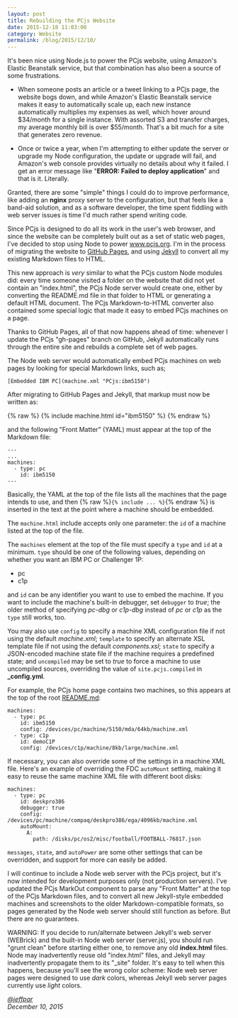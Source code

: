 ```yaml
---
layout: post
title: Rebuilding the PCjs Website
date: 2015-12-10 11:03:00
category: Website
permalink: /blog/2015/12/10/
---
```


It's been nice using Node.js to power the PCjs website, using Amazon's Elastic Beanstalk service, but that combination
has also been a source of some frustrations.

+ When someone posts an article or a tweet linking to a PCjs page, the website bogs down, and while Amazon's Elastic
Beanstalk service makes it easy to automatically scale up, each new instance automatically multiplies my expenses as well,
which hover around $34/month for a single instance.  With assorted S3 and transfer charges, my average monthly bill is
over $55/month.  That's a bit much for a site that generates zero revenue.

+ Once or twice a year, when I'm attempting to either update the server or upgrade my Node configuration, the update
or upgrade will fail, and Amazon's web console provides virtually no details about why it failed.  I get an error message
like "**ERROR: Failed to deploy application**" and that is it.  Literally.

Granted, there are some "simple" things I could do to improve performance, like adding an **nginx** proxy server to
the configuration, but that feels like a band-aid solution, and as a software developer, the time spent fiddling with
web server issues is time I'd much rather spend writing code.

Since PCjs is designed to do all its work in the user's web browser, and since the website can be completely built out
as a set of static web pages, I've decided to stop using Node to power www.pcjs.org.  I'm in the process of migrating
the website to [GitHub Pages](https://pages.github.com/), and using [Jekyll](https://help.github.com/articles/using-jekyll-with-pages/)
to convert all my existing Markdown files to HTML.

This new approach is *very* similar to what the PCjs custom Node modules did: every time someone visited a folder
on the website that did not yet contain an "index.html", the PCjs Node server would create one, either by converting the
README.md file in that folder to HTML or generating a default HTML document.  The PCjs Markdown-to-HTML converter also
contained some special logic that made it easy to embed PCjs machines on a page.

Thanks to GitHub Pages, all of that now happens ahead of time: whenever I update the PCjs "gh-pages" branch on GitHub,
Jekyll automatically runs through the entire site and rebuilds a complete set of web pages.

The Node web server would automatically embed PCjs machines on web pages by looking for special Markdown links, such as;

	[Embedded IBM PC](machine.xml "PCjs:ibm5150")

After migrating to GitHub Pages and Jekyll, that markup must now be written as:

{% raw %}
	{% include machine.html id="ibm5150" %}
{% endraw %}

and the following "Front Matter" (YAML) must appear at the top of the Markdown file:

	---
	...
	machines:
	  - type: pc
	    id: ibm5150
	---

Basically, the YAML at the top of the file lists all the machines that the page intends to use, and then
{% raw %}`{% include ... %}`{% endraw %} is inserted in the text at the point where a machine should be embedded.

The `machine.html` include accepts only one parameter: the `id` of a machine listed at the top of the file.

The `machines` element at the top of the file must specify a `type` and `id` at a minimum.  `type` should be one of
the following values, depending on whether you want an IBM PC or Challenger 1P:

- pc
- c1p

and `id` can be any identifier you want to use to embed the machine.  If you want to include the machine's built-in
debugger, set `debugger` to *true*; the older method of specifying *pc-dbg* or *c1p-dbg* instead of *pc* or *c1p* as the
`type` still works, too.

You may also use `config` to specify a machine XML configuration file if not using the default *machine.xml*;
`template` to specify an alternate XSL template file if not using the default *components.xsl*; `state` to specify
a JSON-encoded machine state file if the machine requires a predefined state; and `uncompiled` may be set to *true*
to force a machine to use uncompiled sources, overriding the value of `site.pcjs.compiled` in **_config.yml**.

For example, the PCjs home page contains two machines, so this appears at the top of the root
[README.md](https://raw.githubusercontent.com/jeffpar/pcjs/master/README.md):

	machines:
	  - type: pc
	    id: ibm5150
	    config: /devices/pc/machine/5150/mda/64kb/machine.xml
	  - type: c1p
	    id: demoC1P
	    config: /devices/c1p/machine/8kb/large/machine.xml

If necessary, you can also override some of the settings in a machine XML file.  Here's an example of overriding the
FDC `autoMount` setting, making it easy to reuse the same machine XML file with different boot disks:

	machines:
	  - type: pc
	    id: deskpro386
	    debugger: true
	    config: /devices/pc/machine/compaq/deskpro386/ega/4096kb/machine.xml
	    autoMount:
	      A:
	        path: /disks/pc/os2/misc/football/FOOTBALL-76817.json

`messages`, `state`, and `autoPower` are some other settings that can be overridden, and support for more can
easily be added.

I will continue to include a Node web server with the PCjs project, but it's now intended for development
purposes only (not production servers).  I've updated the PCjs MarkOut component to parse any "Front Matter"
at the top of the PCjs Markdown files, and to convert all new Jekyll-style embedded machines and screenshots
to the older Markdown-compatible formats, so pages generated by the Node web server should still function
as before.  But there are no guarantees.

WARNING: If you decide to run/alternate between Jekyll's web server (WEBrick) and the built-in Node web
server (server.js), you should run "grunt clean" before starting either one, to remove any old **index.html**
files.  Node may inadvertently reuse old "index.html" files, and Jekyll may inadvertently propagate them
to its "_site" folder.  It's easy to tell when this happens, because you'll see the wrong color scheme: Node
web server pages were designed to use *dark* colors, whereas Jekyll web server pages currently use *light* colors.

*[@jeffpar](http://twitter.com/jeffpar)*  
*December 10, 2015*
